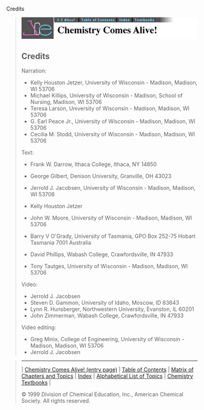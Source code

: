 





 Credits
 



> ![Chemistry Comes Alive!](ccahead.gif)
> 
> 
> 
> 
> 
> 
> 
> 
> ## Credits
> 
> 
> 
>  Narration:
>  - Kelly Houston Jetzer, University of Wisconsin - Madison, Madison, WI 53706
>  - Michael Killips, University of Wisconsin - Madison, School of Nursing, Madison, WI 53706
>  - Teresa Larson, University of Wisconsin - Madison, Madison, WI 53706
>  - G. Earl Peace Jr., University of Wisconsin - Madison, Madison, WI 53706
>  - Cecilia M. Stodd, University of Wisconsin - Madison, Madison, WI 53706
> 
> 
>  Text:
>  - Frank W. Darrow, Ithaca College, Ithaca, NY 14850
>  - George Gilbert, Denison University, Granville, OH 43023
>  - Jerrold J. Jacobsen, University of Wisconsin - Madison, Madison, WI 53706
>  - Kelly Houston Jetzer
> 
> 
> - John W. Moore, University of Wisconsin - Madison, Madison, WI 53706
>  - Barry V O'Grady, University of Tasmania, GPO Box 252-75 Hobart
Tasmania 7001 Australia
>  - David Phillips, Wabash College, Crawfordsville, IN 47933
>  - Tony Tautges, University of Wisconsin - Madison, Madison, WI 53706
> 
> 
>  Video:
>  - Jerrold J. Jacobsen
>  - Steven D. Gammon, University of Idaho, Moscow, ID 83843
>  - Lynn R. Hunsberger, Northwestern University, Evanston, IL 60201
>  - John Zimmerman, Wabash College, Crawfordsville, IN 47933
> 
> 
>  Video editing:
>  - Greg Minix, College of Engineering, University of Wisconsin - Madison, Madison, WI 53706
>  - Jerrold J. Jacobsen



> ---
> 
> 
>  |
>  [Chemistry Comes Alive! (entry page)](../INDEX.HTM) 
>  |
>  [Table of Contents](../CONTENTS.HTM) 
>  |
>  [Matrix of Chapters and Topics](../MATRIX.HTM) 
>  |
>  [Index](../WORDS.HTM) 
>  |
>  [Alphabetical List of Topics](../ALPHATOP.HTM) 
>  |
>  [Chemistry Textbooks](../BOOKS.HTM) 
>  |
>  
>  © 1999 Division of Chemical Education, Inc.,
American Chemical Society. All rights reserved.





